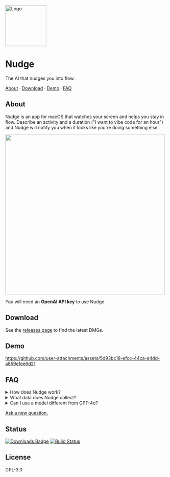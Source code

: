 <img src="https://github.com/user-attachments/assets/1ae2fe14-c93f-4bfe-8d66-aa59046343ad" width="128" alt="Logo" />

<!-- <h1><code style="text-shadow: 0px 3px 10px rgba(8, 0, 6, 0.35); font-size: 3rem; font-family: ui-monospace, Menlo, monospace; font-weight: 800; background: transparent; color: #4d3e56; padding: 0.2rem 0.2rem; border-radius: 6px">Nudge</code></h1> -->

# Nudge

The AI that nudges you into flow.

<p align="left">
  <a href="#about">About</a>
  ·
  <a href="#download">Download</a>
  ·
  <a href="#demo">Demo</a>
  ·
  <a href="#faq">FAQ</a>
</p>
</p>

## About

Nudge is an app for macOS that watches your screen and helps you stay in flow. Describe an activity and a duration ("I want to vibe code for an hour") and Nudge will notify you when it looks like you're doing something else.

<p>
<img src="https://github.com/user-attachments/assets/ca091ed8-d4c7-4e53-9570-6db4f4b34f6a" width="500" />
</p>

You will need an **OpenAI API key** to use Nudge.

## Download

See the [releases page](https://github.com/felipap/nudge/releases/latest) to find the latest DMGs.

## Demo

https://github.com/user-attachments/assets/5d93bc18-efcc-44ca-a4dd-a859efee6d21

## FAQ

<details>
  <summary>
    How does Nudge work?
  </summary>
  <p>
    Nudge takes a picture of your screen every few seconds, then asks GPT-4o if it looks like you're engaged in the activity you chose for yourself. If not, Nudge sends you a notification.
    The default frequency of capture is one minute, but you can modify this in the app settings.</p>
</details>
<details>
  <summary>
    What data does Nudge collect?
  </summary>
  <p>
    Nudge has no external servers today. All the screenshots are exchanged directly between your computer and OpenAI's servers. Nudge does not accumulate screenshots inside of your computer either. Once they're sent to OpenAI, they're discarded. The data sent to 4o may be accessible by the owner of the API key you enter.
  </p>
</details>
<details>
  <summary>
    Can I use a model different from GPT-4o?
  </summary>
  <p>
    Not today but I will ship if enough users ask for it. <a href="https://github.com/felipap/nudge/issues/new">File an issue.</a>
  </p>
</details>
<!-- <details>
  <summary>
    How many tokens does Nudge use?
  </summary>
  <p>
  </p>
</details> -->

[Ask a new question.](https://github.com/felipap/nudge/discussions/new/choose)

## Status

[![Downloads Badge](https://img.shields.io/github/downloads/felipap/nudge/total.svg?color=green)](https://tooomm.github.io/github-release-stats/?username=felipap&repository=nudge)
[![Build Status](https://img.shields.io/github/actions/workflow/status/felipap/nudge/test.yml)](https://github.com/felipap/nudge/actions)

## License

GPL-3.0

<!-- Intelligent tools for productivity. -->

<!--
## todos

A simple to-do app with MCP support. 📝
-->

<!-- ## nudge

An AI that watches your computer and prevents distractions. 👉 -->
